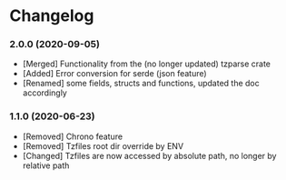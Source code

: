 # Changelog

### 2.0.0 (2020-09-05)

- [Merged] Functionality from the (no longer updated) tzparse crate 
- [Added] Error conversion for serde (json feature)
- [Renamed] some fields, structs and functions, updated the doc accordingly

### 1.1.0 (2020-06-23)

- [Removed] Chrono feature
- [Removed] Tzfiles root dir override by ENV
- [Changed] Tzfiles are now accessed by absolute path, no longer by relative path